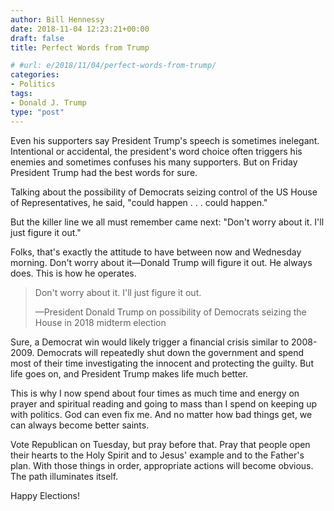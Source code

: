 ```yaml
---
author: Bill Hennessy
date: 2018-11-04 12:23:21+00:00
draft: false
title: Perfect Words from Trump

# #url: e/2018/11/04/perfect-words-from-trump/
categories:
- Politics
tags:
- Donald J. Trump
type: "post"
---
```





Even his supporters say President Trump's speech is sometimes inelegant. Intentional or accidental, the president's word choice often triggers his enemies and sometimes confuses his many supporters. But on Friday President Trump had the best words for sure.







Talking about the possibility of Democrats seizing control of the US House of Representatives, he said, "could happen . . . could happen."







But the killer line we all must remember came next: "Don't worry about it. I'll just figure it out."







Folks, that's exactly the attitude to have between now and Wednesday morning. Don't worry about it—Donald Trump will figure it out. He always does. This is how he operates. 







> Don't worry about it. I'll just figure it out.
> 
> —President Donald Trump on possibility of Democrats seizing the House in 2018 midterm election







Sure, a Democrat win would likely trigger a financial crisis similar to 2008-2009. Democrats will repeatedly shut down the government and spend most of their time investigating the innocent and protecting the guilty. But life goes on, and President Trump makes life much better.







This is why I now spend about four times as much time and energy on prayer and spiritual reading and going to mass than I spend on keeping up with politics. God can even fix me. And no matter how bad things get, we can always become better saints. 







Vote Republican on Tuesday, but pray before that. Pray that people open their hearts to the Holy Spirit and to Jesus' example and to the Father's plan. With those things in order, appropriate actions will become obvious. The path illuminates itself. 







Happy Elections!



